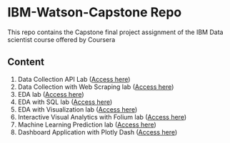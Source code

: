 # IBM-Watson-Capstone Repo
This repo contains the Capstone final project assignment of the IBM Data scientist course offered by Coursera 

## Content
1. Data Collection API Lab ([Access here](https://github.com/Emonskywalker/IBM-Watson-Capstone/blob/master/Data%20Collection%20API%20Lab.ipynb))
2. Data Collection with Web Scraping lab ([Access here](https://github.com/Emonskywalker/IBM-Watson-Capstone/blob/master/Data%20Collection%20with%20Web%20Scraping%20lab.ipynb))
3. EDA lab ([Access here](https://github.com/Emonskywalker/IBM-Watson-Capstone/blob/master/EDA%20lab.ipynb))
4. EDA with SQL lab ([Access here](https://github.com/Emonskywalker/IBM-Watson-Capstone/blob/master/jupyter-labs-eda-sql-coursera_sqllite.ipynb))
5. EDA with Visualization lab ([Access here](https://github.com/Emonskywalker/IBM-Watson-Capstone/blob/master/EDA%20with%20Visualization%20lab.ipynb))
6. Interactive Visual Analytics with Folium lab ([Access here](https://github.com/Emonskywalker/IBM-Watson-Capstone/blob/master/Interactive%20Visual%20Analytics%20with%20Folium%20lab.ipynb))
7. Machine Learning Prediction lab ([Access here](https://github.com/Emonskywalker/IBM-Watson-Capstone/blob/master/SpaceX_Machine%20Learning%20Prediction_Part_5.ipynb))
8. Dashboard Application with Plotly Dash ([Access here](https://github.com/Emonskywalker/IBM-Watson-Capstone/blob/master/spacex_dashboard_app.py))
